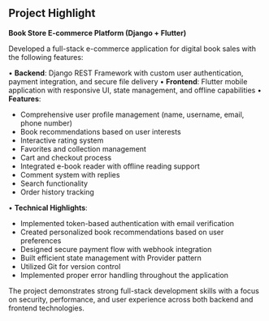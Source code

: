 ## Project Highlight

**Book Store E-commerce Platform (Django + Flutter)**

Developed a full-stack e-commerce application for digital book sales with the following features:

• **Backend**: Django REST Framework with custom user authentication, payment integration, and secure file delivery
• **Frontend**: Flutter mobile application with responsive UI, state management, and offline capabilities
• **Features**: 
  - Comprehensive user profile management (name, username, email, phone number)
  - Book recommendations based on user interests
  - Interactive rating system
  - Favorites and collection management
  - Cart and checkout process
  - Integrated e-book reader with offline reading support
  - Comment system with replies
  - Search functionality
  - Order history tracking

• **Technical Highlights**: 
  - Implemented token-based authentication with email verification
  - Created personalized book recommendations based on user preferences
  - Designed secure payment flow with webhook integration
  - Built efficient state management with Provider pattern
  - Utilized Git for version control
  - Implemented proper error handling throughout the application

The project demonstrates strong full-stack development skills with a focus on security, performance, and user experience across both backend and frontend technologies.
